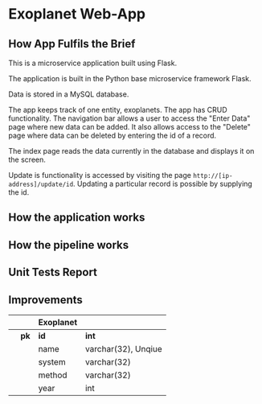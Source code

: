 # Exoplanet Web-App


## How App Fulfils the Brief

This is a microservice application built using Flask.

The application is built in the Python base microservice framework Flask.

Data is stored in a MySQL database.

The app keeps track of one entity, exoplanets. The app has CRUD functionality. The navigation bar allows a user to access the "Enter Data" page where new data can be added. It also allows access to the "Delete" page where data can be deleted by entering the id of a record.

The index page reads the data currently in the database and displays it on the screen.

Update is functionality is accessed by visiting the page `http://[ip-address]/update/id`. Updating a particular record is possible by supplying the id.

## How the application works

## How the pipeline works

## Unit Tests Report

## Improvements

|     |        | Exoplanet |                     |
| --- | ------ | --------- | ------------------- |
|     | **pk** | **id**    | **int**             |
|     |        | name      | varchar(32), Unqiue |
|     |        | system    | varchar(32)         |
|     |        | method    | varchar(32)         |
|     |        | year      | int                 |
